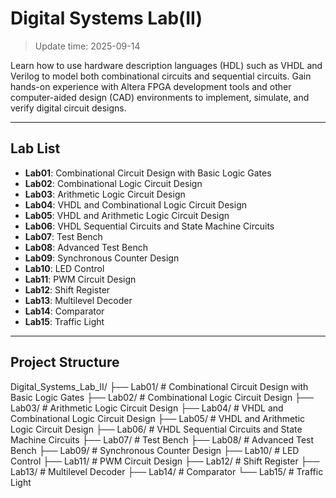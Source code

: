 # Digital Systems Lab(II)
> Update time: 2025-09-14

Learn how to use hardware description languages (HDL) such as VHDL and Verilog to model both combinational circuits and sequential circuits. Gain hands-on experience with Altera FPGA development tools and other computer-aided design (CAD) environments to implement, simulate, and verify digital circuit designs.

---

## Lab List
- **Lab01**: Combinational Circuit Design with Basic Logic Gates  
- **Lab02**: Combinational Logic Circuit Design  
- **Lab03**: Arithmetic Logic Circuit Design  
- **Lab04**: VHDL and Combinational Logic Circuit Design  
- **Lab05**: VHDL and Arithmetic Logic Circuit Design  
- **Lab06**: VHDL Sequential Circuits and State Machine Circuits  
- **Lab07**: Test Bench  
- **Lab08**: Advanced Test Bench  
- **Lab09**: Synchronous Counter Design  
- **Lab10**: LED Control  
- **Lab11**: PWM Circuit Design  
- **Lab12**: Shift Register  
- **Lab13**: Multilevel Decoder  
- **Lab14**: Comparator  
- **Lab15**: Traffic Light  

---

## Project Structure
Digital_Systems_Lab_II/
├── Lab01/ # Combinational Circuit Design with Basic Logic Gates
├── Lab02/ # Combinational Logic Circuit Design
├── Lab03/ # Arithmetic Logic Circuit Design
├── Lab04/ # VHDL and Combinational Logic Circuit Design
├── Lab05/ # VHDL and Arithmetic Logic Circuit Design
├── Lab06/ # VHDL Sequential Circuits and State Machine Circuits
├── Lab07/ # Test Bench
├── Lab08/ # Advanced Test Bench
├── Lab09/ # Synchronous Counter Design
├── Lab10/ # LED Control
├── Lab11/ # PWM Circuit Design
├── Lab12/ # Shift Register
├── Lab13/ # Multilevel Decoder
├── Lab14/ # Comparator
└── Lab15/ # Traffic Light
